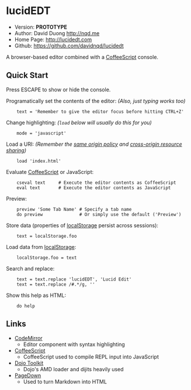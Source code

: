 lucidEDT
========

* Version: **PROTOTYPE**
* Author: David Duong <http://nqd.me>
* Home Page: <http://lucidedt.com>
* Github: <https://github.com/davidnqd/lucidedt>

A browser-based editor combined with a [CoffeeScript][] console.

Quick Start
-----------

Press ESCAPE to show or hide the console.

Programatically set the contents of the editor: *(Also, just typing works too)*

		text = 'Remember to give the editor focus before hitting CTRL+Z'

Change highlighting: *(`load` below will usually do this for you)*

		mode = 'javascript'

Load a URI: *(Remember the [same origin policy][] and [cross-origin resource sharing][])*

		load 'index.html'

Evaluate [CoffeeScript][] or JavaScript:

		cseval text		# Execute the editor contents as CoffeeScript
		eval text		# Execute the editor contents as JavaScript

Preview:

		preview 'Some Tab Name'	# Specify a tab name
        do preview				# Or simply use the default ('Preview')

Store data (properties of [localStorage][] persist across sessions):

		text = localStorage.foo

Load data from [localStorage][]:

		localStorage.foo = text

Search and replace:

		text = text.replace 'lucidEDT', 'Lucid Edit'
		text = text.replace /#.*/g, ''

Show this help as HTML:

		do help

Links
-----

* [CodeMirror](http://codemirror.net/)
    * Editor component with syntax highlighting
* [CoffeeScript](http://coffeescript.org/)
   * CoffeeScript used to compile REPL input into JavaScript
* [Dojo Toolkit](http://dojotoolkit.org/)
    * Dojo's AMD loader and dijits heavily used
* [PageDown](http://code.google.com/p/pagedown/)
   * Used to turn Markdown into HTML

[localStorage]: http://en.wikipedia.org/wiki/Web_storage#localStorage
[CoffeeScript]: http://www.coffeescript.org
[same origin policy]: http://en.wikipedia.org/wiki/Same_origin_policy
[Cross-origin resource sharing]: http://en.wikipedia.org/wiki/Cross-origin_resource_sharing